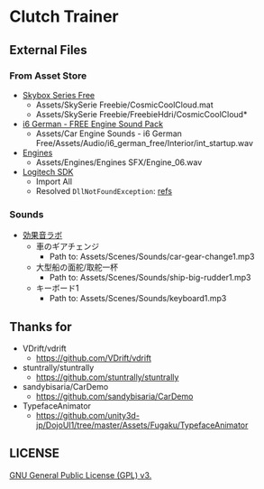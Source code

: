 # Clutch Trainer

## External Files

### From Asset Store

- [Skybox Series Free](https://assetstore.unity.com/packages/2d/textures-materials/sky/skybox-series-free-103633)
    - Assets/SkySerie Freebie/CosmicCoolCloud.mat
    - Assets/SkySerie Freebie/FreebieHdri/CosmicCoolCloud*
- [i6 German - FREE Engine Sound Pack](https://assetstore.unity.com/packages/audio/sound-fx/transportation/i6-german-free-engine-sound-pack-106037)
    - Assets/Car Engine Sounds - i6 German Free/Assets/Audio/i6_german_free/Interior/int_startup.wav 
- [Engines](https://assetstore.unity.com/packages/audio/sound-fx/engines-123836)
    - Assets/Engines/Engines SFX/Engine_06.wav 
- [Logitech SDK](https://assetstore.unity.com/packages/tools/integration/logitech-gaming-sdk-6630)
    - Import All
    - Resolved `DllNotFoundException`: [refs](https://forum.unity.com/threads/dllnotfoundexception-logitechsteeringwheel-unity5-osx.325894/)

### Sounds

- [効果音ラボ](https://soundeffect-lab.info/)
    - 車のギアチェンジ
        - Path to: Assets/Scenes/Sounds/car-gear-change1.mp3
    - 大型船の面舵/取舵一杯
        - Path to: Assets/Scenes/Sounds/ship-big-rudder1.mp3
    - キーボード1
        - Path to: Assets/Scenes/Sounds/keyboard1.mp3

## Thanks for

- VDrift/vdrift
    - https://github.com/VDrift/vdrift
- stuntrally/stuntrally
    - https://github.com/stuntrally/stuntrally
- sandybisaria/CarDemo
    - https://github.com/sandybisaria/CarDemo
- TypefaceAnimator
    - https://github.com/unity3d-jp/DojoUI1/tree/master/Assets/Fugaku/TypefaceAnimator

## LICENSE

[GNU General Public License (GPL) v3.](http://www.gnu.org/licenses/gpl-3.0.en.html)
